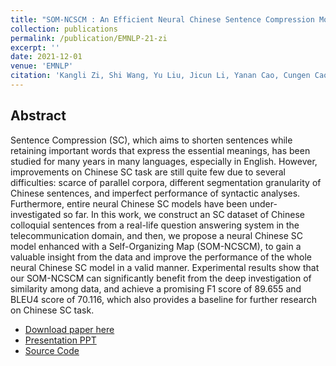 ```yaml
---
title: "SOM-NCSCM : An Efficient Neural Chinese Sentence Compression Model Enhanced with Self-Organizing Map"
collection: publications
permalink: /publication/EMNLP-21-zi
excerpt: ''
date: 2021-12-01
venue: 'EMNLP'
citation: 'Kangli Zi, Shi Wang, Yu Liu, Jicun Li, Yanan Cao, Cungen Cao: SOM-NCSCM : An Efficient Neural Chinese Sentence Compression Model Enhanced with Self-Organizing Map. EMNLP (1) 2021: 403-415'
---
```

Abstract
--
Sentence Compression (SC), which aims to shorten sentences while retaining important words that express the essential meanings, has been studied for many years in many languages, especially in English. However, improvements on Chinese SC task are still quite few due to several difficulties: scarce of parallel corpora, different segmentation granularity of Chinese sentences, and imperfect performance of syntactic analyses. Furthermore, entire neural Chinese SC models have been under-investigated so far. In this work, we construct an SC dataset of Chinese colloquial sentences from a real-life question answering system in the telecommunication domain, and then, we propose a neural Chinese SC model enhanced with a Self-Organizing Map (SOM-NCSCM), to gain a valuable insight from the data and improve the performance of the whole neural Chinese SC model in a valid manner. Experimental results show that our SOM-NCSCM can significantly benefit from the deep investigation of similarity among data, and achieve a promising F1 score of 89.655 and BLEU4 score of 70.116, which also provides a baseline for further research on Chinese SC task.

- [Download paper here](https://aclanthology.org/2021.emnlp-main.33/)
- [Presentation PPT](../files/emnlp21_SOM-NCSCM_PPT.pdf)
- [Source Code](https://github.com/Zikangli/SOM-NCSCM) 
